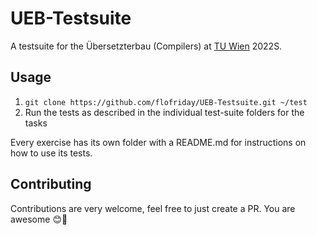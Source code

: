 # UEB-Testsuite

A testsuite for the Übersetzterbau (Compilers) at [TU Wien](https://www.tuwien.at/en/) 2022S.

## Usage

1. `git clone https://github.com/flofriday/UEB-Testsuite.git ~/test`
2. Run the tests as described in the individual test-suite folders for the tasks

Every exercise has its own folder with a README.md for instructions on how to
use its tests.

## Contributing

Contributions are very welcome, feel free to just create a PR.
You are awesome 😊🎉
